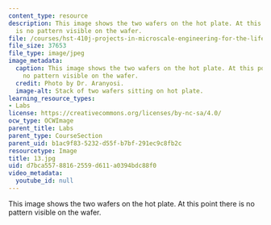 ```yaml
---
content_type: resource
description: This image shows the two wafers on the hot plate. At this point there
  is no pattern visible on the wafer.
file: /courses/hst-410j-projects-in-microscale-engineering-for-the-life-sciences-spring-2007/d7bca55788162559d611a0394bdc88f0_13.jpg
file_size: 37653
file_type: image/jpeg
image_metadata:
  caption: This image shows the two wafers on the hot plate. At this point there is
    no pattern visible on the wafer.
  credit: Photo by Dr. Aranyosi.
  image-alt: Stack of two wafers sitting on hot plate.
learning_resource_types:
- Labs
license: https://creativecommons.org/licenses/by-nc-sa/4.0/
ocw_type: OCWImage
parent_title: Labs
parent_type: CourseSection
parent_uid: b1ac9f83-5232-d55f-b7bf-291ec9c8fb2c
resourcetype: Image
title: 13.jpg
uid: d7bca557-8816-2559-d611-a0394bdc88f0
video_metadata:
  youtube_id: null
---
```

This image shows the two wafers on the hot plate. At this point there is no pattern visible on the wafer.